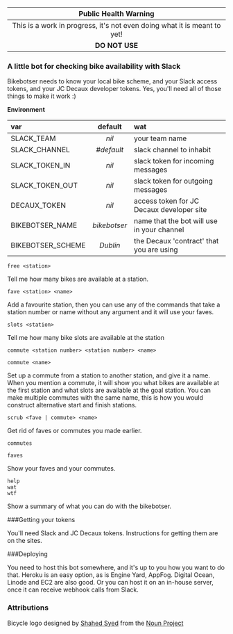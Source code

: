 
|Public Health Warning|
|:-:|
|This is a work in progress, it's not even doing what it is meant to yet!
|**DO NOT USE**

### A little bot for checking bike availability with Slack

Bikebotser needs to know your local bike scheme, and your Slack access tokens, and your JC Decaux developer tokens.
Yes, you'll need all of those things to make it work :)

**Environment**

var|default|wat
:--|:-:|:--
SLACK_TEAM | *nil* | your team name
SLACK_CHANNEL | *#default* | slack channel to inhabit
SLACK_TOKEN_IN | *nil* | slack token for incoming messages
SLACK_TOKEN_OUT | *nil* | slack token for outgoing messages
DECAUX_TOKEN | *nil* | access token for JC Decaux developer site
BIKEBOTSER_NAME | *bikebotser* | name that the bot will use in your channel
BIKEBOTSER_SCHEME | *Dublin* | the Decaux 'contract' that you are using


    free <station>

Tell me how many bikes are available at a station.

    fave <station> <name>

Add a favourite station, then you can use any of the commands that take a station number or
name without any argument and it will use your faves.

    slots <station>

Tell me how many bike slots are available at the station

    commute <station number> <station number> <name>

    commute <name>

Set up a commute from a station to another station, and give it a name. When you mention a commute,
it will show you what bikes are available at the first station and what slots are available at
the goal station. You can make multiple commutes with the same name, this is how you would construct
alternative start and finish stations.

    scrub <fave | commute> <name>

Get rid of faves or commutes you made earlier.

    commutes

    faves

Show your faves and your commutes.

    help
    wat
    wtf

Show a summary of what you can do with the bikebotser.

###Getting your tokens

You'll need Slack and JC Decaux tokens. Instructions for getting them are on the sites.

###Deploying

You need to host this bot somewhere, and it's up to you how you want to do that. Heroku is an
easy option, as is Engine Yard, AppFog. Digital Ocean, Linode and EC2 are also good. Or you can
host it on an in-house server, once it can receive webhook calls from Slack.

### Attributions

Bicycle logo designed by [Shahed Syed](http://www.thenounproject.com/dehahs) from
the [Noun Project](http://www.thenounproject.com)
